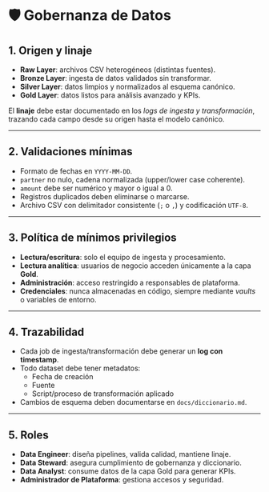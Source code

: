 
# 🛡️ Gobernanza de Datos

## 1. Origen y linaje
- **Raw Layer**: archivos CSV heterogéneos (distintas fuentes).  
- **Bronze Layer**: ingesta de datos validados sin transformar.  
- **Silver Layer**: datos limpios y normalizados al esquema canónico.  
- **Gold Layer**: datos listos para análisis avanzado y KPIs.  

El **linaje** debe estar documentado en los *logs de ingesta y transformación*, trazando cada campo desde su origen hasta el modelo canónico.

---

## 2. Validaciones mínimas
- Formato de fechas en `YYYY-MM-DD`.
- `partner` no nulo, cadena normalizada (upper/lower case coherente).
- `amount` debe ser numérico y mayor o igual a 0.
- Registros duplicados deben eliminarse o marcarse.
- Archivo CSV con delimitador consistente (`;` o `,`) y codificación `UTF-8`.

---

## 3. Política de mínimos privilegios
- **Lectura/escritura**: solo el equipo de ingesta y procesamiento.  
- **Lectura analítica**: usuarios de negocio acceden únicamente a la capa **Gold**.  
- **Administración**: acceso restringido a responsables de plataforma.  
- **Credenciales**: nunca almacenadas en código, siempre mediante *vaults* o variables de entorno.  

---

## 4. Trazabilidad
- Cada job de ingesta/transformación debe generar un **log con timestamp**.  
- Todo dataset debe tener metadatos:  
  - Fecha de creación  
  - Fuente  
  - Script/proceso de transformación aplicado  
- Cambios de esquema deben documentarse en `docs/diccionario.md`.

---

## 5. Roles
- **Data Engineer**: diseña pipelines, valida calidad, mantiene linaje.  
- **Data Steward**: asegura cumplimiento de gobernanza y diccionario.  
- **Data Analyst**: consume datos de la capa Gold para generar KPIs.  
- **Administrador de Plataforma**: gestiona accesos y seguridad.  
